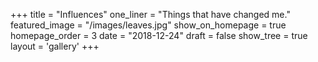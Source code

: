 +++
title = "Influences"
one_liner = "Things that have changed me."
featured_image = "/images/leaves.jpg"
show_on_homepage = true
homepage_order = 3
date = "2018-12-24"
draft = false
show_tree = true
layout = 'gallery'
+++

